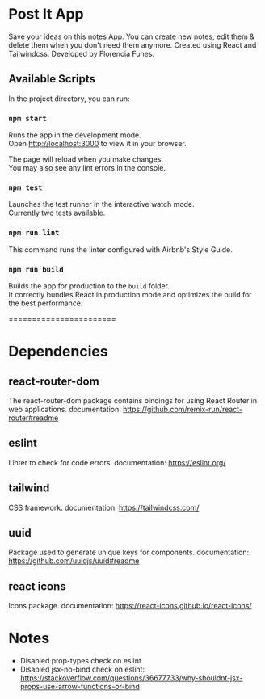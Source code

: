# Post It App
Save your ideas on this notes App.
You can create new notes, edit them & delete them when you don't need them anymore.
Created using React and Tailwindcss. Developed by Florencia Funes.

## Available Scripts

In the project directory, you can run:

### `npm start`

Runs the app in the development mode.\
Open [http://localhost:3000](http://localhost:3000) to view it in your browser.

The page will reload when you make changes.\
You may also see any lint errors in the console.

### `npm test`

Launches the test runner in the interactive watch mode.\
Currently two tests available. 

### `npm run lint`

This command runs the linter configured with Airbnb's Style Guide.

### `npm run build`

Builds the app for production to the `build` folder.\
It correctly bundles React in production mode and optimizes the build for the best performance.

=======================

# Dependencies
## react-router-dom
The react-router-dom package contains bindings for using React Router in web applications.
documentation: https://github.com/remix-run/react-router#readme

## eslint
Linter to check for code errors.
documentation: https://eslint.org/

## tailwind
CSS framework.
documentation: https://tailwindcss.com/

## uuid 
Package used to generate unique keys for components.
documentation: https://github.com/uuidjs/uuid#readme

## react icons
Icons package.
documentation: https://react-icons.github.io/react-icons/

# Notes
- Disabled prop-types check on eslint
- Disabled jsx-no-bind check on eslint: https://stackoverflow.com/questions/36677733/why-shouldnt-jsx-props-use-arrow-functions-or-bind